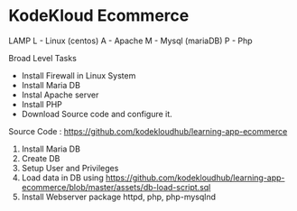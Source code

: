 # KodeKloud Ecommerce

LAMP
L - Linux (centos)
A - Apache
M - Mysql (mariaDB)
P - Php


Broad Level Tasks
- Install Firewall in Linux System
- Install Maria DB
- Instal Apache server
- Install PHP
- Download Source code and configure it.


Source Code : https://github.com/kodekloudhub/learning-app-ecommerce

1. Install Maria DB
2. Create DB
3. Setup User and Privileges
4. Load data in DB using https://github.com/kodekloudhub/learning-app-ecommerce/blob/master/assets/db-load-script.sql
5. Install Webserver package httpd, php, php-mysqlnd
